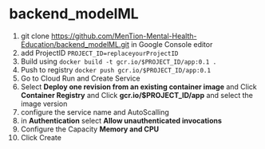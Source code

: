 # backend_modelML

1. git clone https://github.com/MenTion-Mental-Health-Education/backend_modelML.git in Google Console editor
2. add ProjectID
``PROJECT_ID=replaceyourProjectID``
4. Build using
``docker build -t gcr.io/$PROJECT_ID/app:0.1 .``
5. Push to registry
``docker push gcr.io/$PROJECT_ID/app:0.1``
6. Go to Cloud Run and Create Service
7. Select **Deploy one revision from an existing container image** and Click **Container Registry** and Click **gcr.io/$PROJECT_ID/app** and select the image version
8. configure the service name and AutoScalling
9. in **Authentication** select **Allow unauthenticated invocations**
10. Configure the Capacity **Memory and CPU**
11. Click Create
